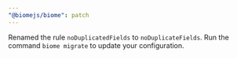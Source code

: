```yaml
---
"@biomejs/biome": patch
---
```


Renamed the rule `noDuplicatedFields` to `noDuplicateFields`. Run the command `biome migrate` to update your configuration.
